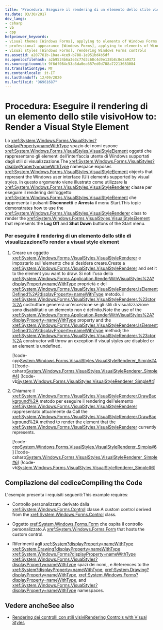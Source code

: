 ```yaml
---
title: 'Procedura: Eseguire il rendering di un elemento dello stile visivo'
ms.date: 03/30/2017
dev_langs:
- csharp
- vb
- cpp
helpviewer_keywords:
- visual themes [Windows Forms], applying to elements of Windows Forms applications
- professional appearance [Windows Forms], applying to elements of Windows Forms applications
- visual styles [Windows Forms], rendering Windows Forms controls
ms.assetid: a207781b-1baa-4ce9-b788-1e951bd4b5df
ms.openlocfilehash: a2b9524b6a3e3c77d3c68c4d9e138b8c0e2a9373
ms.sourcegitcommit: 9f6df084c53a3da0ea657ed0d708a72213683084
ms.translationtype: MT
ms.contentlocale: it-IT
ms.lasthandoff: 12/09/2020
ms.locfileid: "96961687"
---
```

# <a name="how-to-render-a-visual-style-element"></a><span data-ttu-id="99505-102">Procedura: Eseguire il rendering di un elemento dello stile visivo</span><span class="sxs-lookup"><span data-stu-id="99505-102">How to: Render a Visual Style Element</span></span>
<span data-ttu-id="99505-103">Lo <xref:System.Windows.Forms.VisualStyles?displayProperty=nameWithType> spazio dei nomi espone <xref:System.Windows.Forms.VisualStyles.VisualStyleElement> oggetti che rappresentano gli elementi dell'interfaccia utente di Windows supportati dagli stili di visualizzazione.</span><span class="sxs-lookup"><span data-stu-id="99505-103">The <xref:System.Windows.Forms.VisualStyles?displayProperty=nameWithType> namespace exposes <xref:System.Windows.Forms.VisualStyles.VisualStyleElement> objects that represent the Windows user interface (UI) elements supported by visual styles.</span></span> <span data-ttu-id="99505-104">In questo argomento viene illustrato come utilizzare la <xref:System.Windows.Forms.VisualStyles.VisualStyleRenderer> classe per eseguire il rendering dell'oggetto <xref:System.Windows.Forms.VisualStyles.VisualStyleElement> che rappresenta i pulsanti **Disconnetti** e **Arresta** il menu Start.</span><span class="sxs-lookup"><span data-stu-id="99505-104">This topic demonstrates how to use the <xref:System.Windows.Forms.VisualStyles.VisualStyleRenderer> class to render the <xref:System.Windows.Forms.VisualStyles.VisualStyleElement> that represents the **Log Off** and **Shut Down** buttons of the Start menu.</span></span>  
  
### <a name="to-render-a-visual-style-element"></a><span data-ttu-id="99505-105">Per eseguire il rendering di un elemento dello stile di visualizzazione</span><span class="sxs-lookup"><span data-stu-id="99505-105">To render a visual style element</span></span>  
  
1. <span data-ttu-id="99505-106">Creare un oggetto <xref:System.Windows.Forms.VisualStyles.VisualStyleRenderer> e impostarlo sull'elemento che si desidera creare.</span><span class="sxs-lookup"><span data-stu-id="99505-106">Create a <xref:System.Windows.Forms.VisualStyles.VisualStyleRenderer> and set it to the element you want to draw.</span></span> <span data-ttu-id="99505-107">Si noti l'uso della <xref:System.Windows.Forms.Application.RenderWithVisualStyles%2A?displayProperty=nameWithType> proprietà e del <xref:System.Windows.Forms.VisualStyles.VisualStyleRenderer.IsElementDefined%2A?displayProperty=nameWithType> metodo. il <xref:System.Windows.Forms.VisualStyles.VisualStyleRenderer.%23ctor%2A> costruttore genererà un'eccezione se gli stili di visualizzazione sono disabilitati o un elemento non è definito.</span><span class="sxs-lookup"><span data-stu-id="99505-107">Note the use of the <xref:System.Windows.Forms.Application.RenderWithVisualStyles%2A?displayProperty=nameWithType> property and the <xref:System.Windows.Forms.VisualStyles.VisualStyleRenderer.IsElementDefined%2A?displayProperty=nameWithType> method; the <xref:System.Windows.Forms.VisualStyles.VisualStyleRenderer.%23ctor%2A> constructor will throw an exception if visual styles are disabled or an element is undefined.</span></span>  
  
     [!code-cpp[System.Windows.Forms.VisualStyles.VisualStyleRenderer_Simple#4](~/samples/snippets/cpp/VS_Snippets_Winforms/System.Windows.Forms.VisualStyles.VisualStyleRenderer_Simple/cpp/form1.cpp#4)]
     [!code-csharp[System.Windows.Forms.VisualStyles.VisualStyleRenderer_Simple#4](~/samples/snippets/csharp/VS_Snippets_Winforms/System.Windows.Forms.VisualStyles.VisualStyleRenderer_Simple/CS/form1.cs#4)]
     [!code-vb[System.Windows.Forms.VisualStyles.VisualStyleRenderer_Simple#4](~/samples/snippets/visualbasic/VS_Snippets_Winforms/System.Windows.Forms.VisualStyles.VisualStyleRenderer_Simple/VB/form1.vb#4)]  
  
2. <span data-ttu-id="99505-108">Chiamare il <xref:System.Windows.Forms.VisualStyles.VisualStyleRenderer.DrawBackground%2A> metodo per eseguire il rendering dell'elemento <xref:System.Windows.Forms.VisualStyles.VisualStyleRenderer> rappresentato attualmente da.</span><span class="sxs-lookup"><span data-stu-id="99505-108">Call the <xref:System.Windows.Forms.VisualStyles.VisualStyleRenderer.DrawBackground%2A> method to render the element that the <xref:System.Windows.Forms.VisualStyles.VisualStyleRenderer> currently represents.</span></span>  
  
     [!code-cpp[System.Windows.Forms.VisualStyles.VisualStyleRenderer_Simple#6](~/samples/snippets/cpp/VS_Snippets_Winforms/System.Windows.Forms.VisualStyles.VisualStyleRenderer_Simple/cpp/form1.cpp#6)]
     [!code-csharp[System.Windows.Forms.VisualStyles.VisualStyleRenderer_Simple#6](~/samples/snippets/csharp/VS_Snippets_Winforms/System.Windows.Forms.VisualStyles.VisualStyleRenderer_Simple/CS/form1.cs#6)]
     [!code-vb[System.Windows.Forms.VisualStyles.VisualStyleRenderer_Simple#6](~/samples/snippets/visualbasic/VS_Snippets_Winforms/System.Windows.Forms.VisualStyles.VisualStyleRenderer_Simple/VB/form1.vb#6)]  
  
## <a name="compiling-the-code"></a><span data-ttu-id="99505-109">Compilazione del codice</span><span class="sxs-lookup"><span data-stu-id="99505-109">Compiling the Code</span></span>  
 <span data-ttu-id="99505-110">L'esempio presenta i requisiti seguenti:</span><span class="sxs-lookup"><span data-stu-id="99505-110">This example requires:</span></span>  
  
- <span data-ttu-id="99505-111">Controllo personalizzato derivato dalla <xref:System.Windows.Forms.Control> classe.</span><span class="sxs-lookup"><span data-stu-id="99505-111">A custom control derived from the <xref:System.Windows.Forms.Control> class.</span></span>  
  
- <span data-ttu-id="99505-112">Oggetto <xref:System.Windows.Forms.Form> che ospita il controllo personalizzato.</span><span class="sxs-lookup"><span data-stu-id="99505-112">A <xref:System.Windows.Forms.Form> that hosts the custom control.</span></span>  
  
- <span data-ttu-id="99505-113">Riferimenti agli <xref:System?displayProperty=nameWithType> <xref:System.Drawing?displayProperty=nameWithType> <xref:System.Windows.Forms?displayProperty=nameWithType> <xref:System.Windows.Forms.VisualStyles?displayProperty=nameWithType> spazi dei nomi,, e.</span><span class="sxs-lookup"><span data-stu-id="99505-113">References to the <xref:System?displayProperty=nameWithType>, <xref:System.Drawing?displayProperty=nameWithType>, <xref:System.Windows.Forms?displayProperty=nameWithType>, and <xref:System.Windows.Forms.VisualStyles?displayProperty=nameWithType> namespaces.</span></span>  
  
## <a name="see-also"></a><span data-ttu-id="99505-114">Vedere anche</span><span class="sxs-lookup"><span data-stu-id="99505-114">See also</span></span>

- [<span data-ttu-id="99505-115">Rendering dei controlli con stili visivi</span><span class="sxs-lookup"><span data-stu-id="99505-115">Rendering Controls with Visual Styles</span></span>](rendering-controls-with-visual-styles.md)
